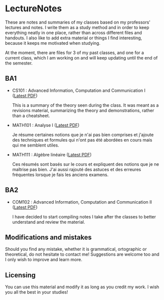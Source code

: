 # LectureNotes
These are notes and summaries of my classes based on my professors' lectures and notes. I write them as a study method and in order to keep everything neatly in one place, rather than across different files and handouts. I also like to add extra material or things I find interesting, because it keeps me motivated when studying.

At the moment, there are files for 3 of my past classes, and one for a current class, which I am working on and will keep updating until the end of the semester.

## BA1
- CS101 : Advanced Information, Computation and Communication I ([Latest PDF](https://github.com/FocusedFaust/LectureNotes/blob/master/BA1/CS101/AICC1-Summary.pdf))

  This is a summary of the theory seen during the class. It was meant as a revisions material, summarizing the theory and demonstrations, rather than a cheatsheet.

- MATH101 : Analyse I ([Latest PDF](https://github.com/FocusedFaust/LectureNotes/blob/master/BA1/MATH101/Analyse%20-%20R%C3%A9sum%C3%A9s.pdf))

  Je résume certaines notions que je n'ai pas bien comprises et j'ajoute des techniques et formules qui n'ont pas été abordées en cours mais qui me semblent utiles.

- MATH111 : Algèbre linéaire ([Latest PDF](https://github.com/FocusedFaust/LectureNotes/blob/master/BA1/MATH111/Alg%C3%A8breLin%C3%A9aire%20-%20R%C3%A9sum%C3%A9s.pdf))

  Ces résumés sont basés sur le cours et expliquent des notions que je ne maîtrise pas bien. J'ai aussi rajouté des astuces et des erreures fréquentes lorsque je fais les anciens examens.

## BA2
- COM102 : Advanced Information, Computation and Communication II ([Latest PDF](https://github.com/FocusedFaust/LectureNotes/blob/master/BA2/COM102/AICC2-Summary.pdf))

  I have decided to start compiling notes I take after the classes to better understand and review the material.

## Modifications and mistakes
Should you find any mistake, whether it is grammatical, ortographic or theoretical, do not hesitate to contact me! Suggestions are welcome too and I only wish to improve and learn more.

## Licensing
You can use this material and modify it as long as you credit my work. I wish you all the best in your studies!
